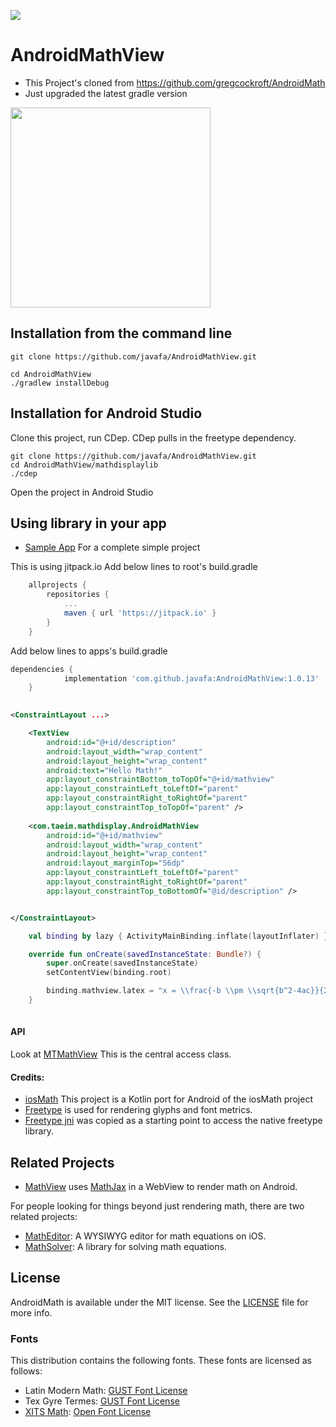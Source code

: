 [![](https://jitpack.io/v/javafa/AndroidMath.svg)](https://jitpack.io/#javafa/AndroidMath)

# AndroidMathView
- This Project's cloned from https://github.com/gregcockroft/AndroidMath
- Just upgraded the latest gradle version

<img src="./img/phonescreen.png" width="320">


Installation from the command line
----------------------------------

```
git clone https://github.com/javafa/AndroidMathView.git

cd AndroidMathView
./gradlew installDebug
```

Installation for Android Studio
----------------------------------

Clone this project, run CDep.
CDep pulls in the freetype dependency.


```
git clone https://github.com/javafa/AndroidMathView.git
cd AndroidMathView/mathdisplaylib
./cdep 
```

Open the project in Android Studio 


Using library in your app
-------------------------

* [Sample App](https://github.com/javafa/AndroidMathView/tree/master/sampleapp) For a complete simple project

This is using jitpack.io
Add below lines to root's build.gradle

```groovy
	allprojects {
		repositories {
			...
			maven { url 'https://jitpack.io' }
		}
	}
```

Add below lines to apps's build.gradle

```groovy
dependencies {
	        implementation 'com.github.javafa:AndroidMathView:1.0.13'
	}
	
```

```xml
<ConstraintLayout ...>

    <TextView
        android:id="@+id/description"
        android:layout_width="wrap_content"
        android:layout_height="wrap_content"
        android:text="Hello Math!"
        app:layout_constraintBottom_toTopOf="@+id/mathview"
        app:layout_constraintLeft_toLeftOf="parent"
        app:layout_constraintRight_toRightOf="parent"
        app:layout_constraintTop_toTopOf="parent" />
      
    <com.taeim.mathdisplay.AndroidMathView
        android:id="@+id/mathview"
        android:layout_width="wrap_content"
        android:layout_height="wrap_content"
        android:layout_marginTop="56dp"
        app:layout_constraintLeft_toLeftOf="parent"
        app:layout_constraintRight_toRightOf="parent"
        app:layout_constraintTop_toBottomOf="@id/description" />


</ConstraintLayout>
```

```kotlin
    val binding by lazy { ActivityMainBinding.inflate(layoutInflater) } 

    override fun onCreate(savedInstanceState: Bundle?) {
        super.onCreate(savedInstanceState)
        setContentView(binding.root)

        binding.mathview.latex = "x = \\frac{-b \\pm \\sqrt{b^2-4ac}}{2a}"
    }
	
```



#### API
Look at [MTMathView](https://rawgit.com/gregcockroft/AndroidMath/master/mathdisplaylib/doc/com.agog.mathdisplay/-m-t-math-view/index.html)
This is the central access class.

#### Credits:


* [iosMath](https://github.com/kostub/iosMath) This project is a Kotlin port for Android of the iosMath project 
* [Freetype](https://www.freetype.org/) is used for rendering glyphs and font metrics.
* [Freetype jni](https://github.com/mlomb/freetype-jni) was copied as a starting point to access the native  freetype library.




## Related Projects

* [MathView](https://github.com/kexanie/MathView) uses [MathJax](http://www.mathjax.org/) in a WebView to render math on Android.

For people looking for things beyond just rendering math, there are two
related projects:

* [MathEditor](https://github.com/kostub/MathEditor): A WYSIWYG editor
  for math equations on iOS.
* [MathSolver](https://github.com/kostub/MathSolver): A library for
  solving math equations.
  
## License

AndroidMath is available under the MIT license. See the [LICENSE](./LICENSE)
file for more info.

### Fonts
This distribution contains the following fonts. These fonts are
licensed as follows:
* Latin Modern Math: 
    [GUST Font License](./mathdisplaylib/src/main/assets/fonts/GUST-FONT-LICENSE.txt)
* Tex Gyre Termes:
    [GUST Font License](./mathdisplaylib/src/main/assets/fonts/GUST-FONT-LICENSE.txt)
* [XITS Math](https://github.com/khaledhosny/xits-math):
    [Open Font License](./mathdisplaylib/src/main/assets/fonts/OFL.txt)
